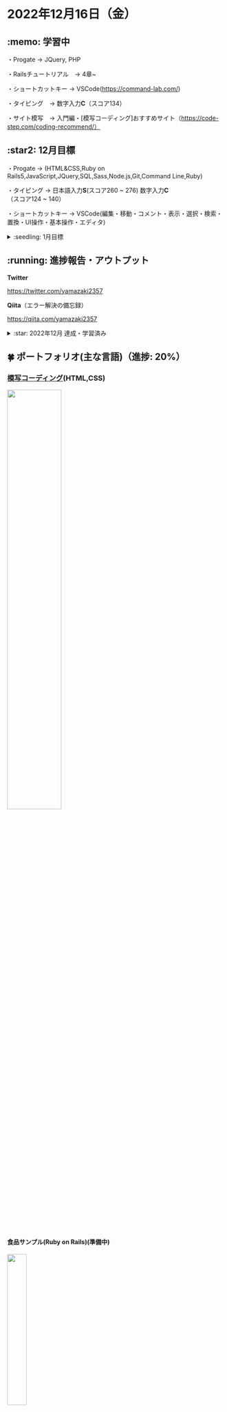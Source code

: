 # 2022年12月16日（金）
## \:memo: 学習中 

・Progate → JQuery, PHP

・Railsチュートリアル　→ 4章~

・ショートカットキー → VSCode(https://command-lab.com/)

・タイピング　→ 数字入力**C**（スコア134）

・サイト模写　→ 入門編・[模写コーディング]おすすめサイト（https://code-step.com/coding-recommend/）

## \:star2: 12月目標
・Progate → (HTML&CSS,Ruby on Rails5,JavaScript,JQuery,SQL,Sass,Node.js,Git,Command Line,Ruby)

・タイピング → 日本語入力**S**(スコア260 ~ 276) 数字入力**C**（スコア124 ~ 140）

・ショートカットキー → VSCode(編集・移動・コメント・表示・選択・検索・置換・UI操作・基本操作・エディタ)

<details><summary>:seedling: 1月目標</summary>

・Railsチュートリアル

・模写コーディング　①〜⑤（上級）

・タイピング → 数字入力 **B**（スコア175 ~ 191）
<br>
個人的な用途でのパソコン利用には問題のないレベル

</details>

## \:running: 進捗報告・アウトプット

**Twitter**

https://twitter.com/yamazaki2357

**Qiita**（エラー解決の備忘録）

https://qiita.com/yamazaki2357

<details><summary>:star: 2022年12月 達成・学習済み</summary>

・Progate → HTML & CSS, Ruby, Git, Sass, Command Line, javaScript, Ruby on Rails5, SQL
<br><br>
・タイピング → 日本語入力**Good!**(スコア283), 数字入力**C**(スコア134) 
<br><br>
・ショートカットキー → VSCode(編集・移動・コメント・基本操作・エディタ)
<br><br>
・Railsチュートリアル　1章〜3章
<br><br>
・Udemy → 【基礎からわかる！】Webアプリケーションの仕組み
(https://www.udemy.com/share/104tNc3@QVDpnfRoh7wxRHeBGeCfkWhBF_NofEMPJnojBci8uleW-pbIk-zRMg7DnaXCVwuvVg==/)
<br><br>
・サイト模写　→ 「入門編」

</details>


<!--  -->


## :four_leaf_clover: ポートフォリオ(主な言語)（進捗: 20%）

### [模写コーディング](https://yamazaki2357.github.io/site-coding/)(HTML,CSS)
<img src="https://github.com/yamazaki2357/study/blob/main/img/%20%E6%A8%A1%E5%86%99%E3%82%B3%E3%83%BC%E3%83%87%E3%82%A3%E3%83%B3%E3%82%B0.png" width="50%">

#### 食品サンプル(Ruby on Rails)(準備中)
<img src="https://github.com/yamazaki2357/study/blob/main/img/%E9%A3%9F%E5%93%81%E3%82%B5%E3%83%B3%E3%83%97%E3%83%AB.png" width="30%">

#### ブラックジャック(Ruby)（準備中）

#### スロットマシーン(Javascript)（準備中）

#### 星を見に行こう(Vue.js)（準備中）

#### 規格品管理(Excel VBA)（準備中）

